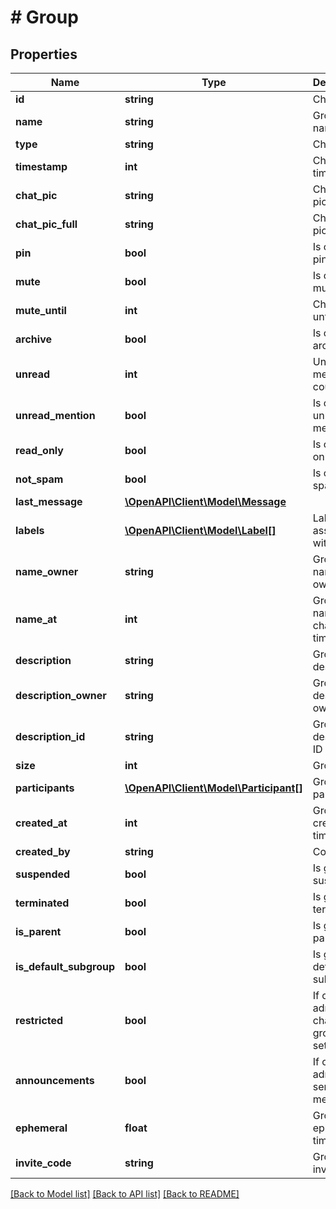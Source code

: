 # # Group

## Properties

Name | Type | Description | Notes
------------ | ------------- | ------------- | -------------
**id** | **string** | Chat ID |
**name** | **string** | Group name |
**type** | **string** | Chat type |
**timestamp** | **int** | Chat timestamp | [optional]
**chat_pic** | **string** | Chat picture URL | [optional]
**chat_pic_full** | **string** | Chat full picture URL | [optional]
**pin** | **bool** | Is chat pinned | [optional]
**mute** | **bool** | Is chat muted | [optional]
**mute_until** | **int** | Chat mute until | [optional]
**archive** | **bool** | Is chat archived | [optional]
**unread** | **int** | Unread messages count | [optional]
**unread_mention** | **bool** | Is chat unread mention | [optional]
**read_only** | **bool** | Is chat read only | [optional]
**not_spam** | **bool** | Is chat not spam | [optional]
**last_message** | [**\OpenAPI\Client\Model\Message**](Message.md) |  | [optional]
**labels** | [**\OpenAPI\Client\Model\Label[]**](Label.md) | Labels associated with chat | [optional]
**name_owner** | **string** | Group name owner | [optional]
**name_at** | **int** | Group name change timestamp | [optional]
**description** | **string** | Group description | [optional]
**description_owner** | **string** | Group description owner | [optional]
**description_id** | **string** | Group description ID | [optional]
**size** | **int** | Group size |
**participants** | [**\OpenAPI\Client\Model\Participant[]**](Participant.md) | Group participants |
**created_at** | **int** | Group creation timestamp | [optional]
**created_by** | **string** | Contact ID | [optional]
**suspended** | **bool** | Is group suspended | [optional]
**terminated** | **bool** | Is group terminated | [optional]
**is_parent** | **bool** | Is group parent | [optional]
**is_default_subgroup** | **bool** | Is group default subgroup | [optional]
**restricted** | **bool** | If only admins can change group settings | [optional]
**announcements** | **bool** | If only admins can send messages | [optional]
**ephemeral** | **float** | Group ephemeral timer | [optional]
**invite_code** | **string** | Group invite code | [optional]

[[Back to Model list]](../../README.md#models) [[Back to API list]](../../README.md#endpoints) [[Back to README]](../../README.md)
